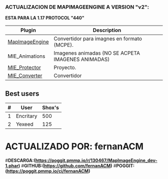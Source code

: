 ### ACTUALIZACION DE MAPIMAGEENGINE A VERSION "v2":
**ESTA PARA LA 1.17
PROTOCOL "440"**

Plugin|Description
------|-----------
[MapImageEngine](https://github.com/fernanACM/MapImageEngine_CONVERTER)|Convertidor para imagnes en formato (MCPE).
MIE_Animations|Imagenes animadas (NO SE ACPETA IMAGENES ANIMADAS)
[MIE_Protector](https://github.com/FaigerSYS/MapImageEngine/tree/master/MIE_Protector)|Proyecto.
[MIE_Converter](https://faigersys.github.io/mie-converter/)|Convertidor


## Best users
|#|User|Shox's|
|---|---|---|
|1|Encritary|500|
|2|Yexeed|125|

# **ACTUALIZADO POR: fernanACM**
#**DESCARGA:(https://poggit.pmmp.io/r/130467/MapImageEngine_dev-1.phar)**
#**GITHUB:(https://github.com/fernanACM)**
#**POGGIT:(https://poggit.pmmp.io/ci/fernanACM)**
